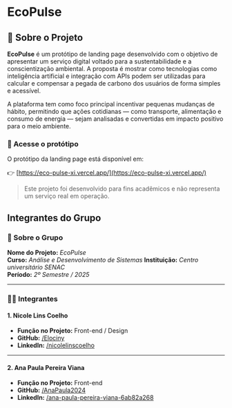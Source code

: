 # EcoPulse

## 🌱 Sobre o Projeto

**EcoPulse** é um protótipo de landing page desenvolvido com o objetivo de apresentar um serviço digital voltado para a sustentabilidade e a conscientização ambiental. A proposta é mostrar como tecnologias como inteligência artificial e integração com APIs podem ser utilizadas para calcular e compensar a pegada de carbono dos usuários de forma simples e acessível.

A plataforma tem como foco principal incentivar pequenas mudanças de hábito, permitindo que ações cotidianas — como transporte, alimentação e consumo de energia — sejam analisadas e convertidas em impacto positivo para o meio ambiente.

### 🔗 Acesse o protótipo

O protótipo da landing page está disponível em:

👉 [https://eco-pulse-xi.vercel.app/](https://eco-pulse-xi.vercel.app/)


> Este projeto foi desenvolvido para fins acadêmicos e não representa um serviço real em operação.


## Integrantes do Grupo

### 👥 Sobre o Grupo
**Nome do Projeto:** *EcoPulse*  
**Curso:** *Análise e Desenvolvimento de Sistemas*
**Instituição:** *Centro universitário SENAC*  
**Período:** *2º Semestre / 2025*  

---

### 🧑‍💻 Integrantes

#### 1. Nicole Lins Coelho
- **Função no Projeto:** Front-end / Design
- **GitHub:** [/Elociny](https://github.com/Elociny)
- **LinkedIn:** [/nicolelinscoelho](https://www.linkedin.com/in/nicolelinscoelho/)

---

#### 2. Ana Paula Pereira Viana
- **Função no Projeto:** Front-end
- **GitHub:** [/AnaPaula2024](https://github.com/AnaPaula2024)
- **LinkedIn:** [/ana-paula-pereira-viana-6ab82a268](https://www.linkedin.com/in/ana-paula-pereira-viana-6ab82a268/)